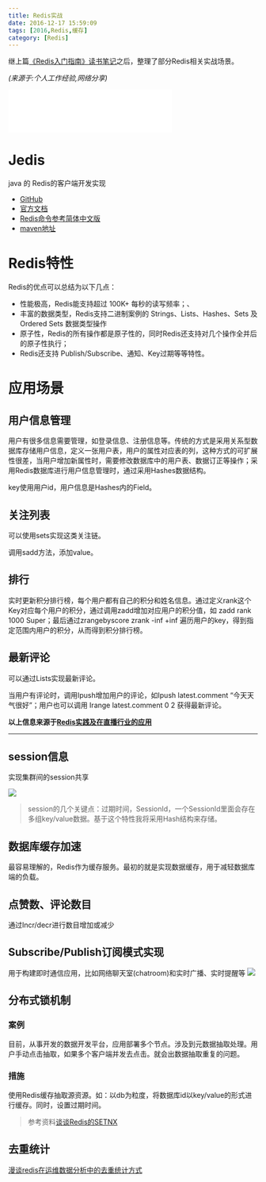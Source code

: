```yaml
---
title: Redis实战
date: 2016-12-17 15:59:09
tags: [2016,Redis,缓存]
category: [Redis]
---
```

继上篇[《Redis入门指南》读书笔记](http://alanzhang.me/2016/11/17/%E3%80%8ARedis%E5%85%A5%E9%97%A8%E6%8C%87%E5%8D%97%E3%80%8B%E8%AF%BB%E4%B9%A6%E7%AC%94%E8%AE%B0/#more)之后，整理了部分Redis相关实战场景。

*(来源于:个人工作经验,网络分享)*

<!--more-->

<iframe frameborder="no" border="0" marginwidth="0" marginheight="0" width=330 height=86 src="//music.163.com/outchain/player?type=2&id=441138551&auto=1&height=66"></iframe>

# Jedis
java 的 Redis的客户端开发实现
+ [GitHub](https://github.com/xetorthio/jedis)
+ [官方文档](http://redis.io/documentation)
+ [Redis命令参考简体中文版](http://redis.readthedocs.io/en/2.4/index.html)
+ [maven地址](http://mvnrepository.com/artifact/redis.clients/jedis)

# Redis特性
Redis的优点可以总结为以下几点：

 + 性能极高，Redis能支持超过 100K+ 每秒的读写频率；、
 + 丰富的数据类型，Redis支持二进制案例的 Strings、Lists、Hashes、Sets 及 Ordered Sets 数据类型操作
+ 原子性，Redis的所有操作都是原子性的，同时Redis还支持对几个操作全并后的原子性执行；
+ Redis还支持 Publish/Subscribe、通知、Key过期等等特性。

# 应用场景
## 用户信息管理
用户有很多信息需要管理，如登录信息、注册信息等。传统的方式是采用关系型数据库存储用户信息，定义一张用户表，用户的属性对应表的列，这种方式的可扩展性很差，当用户增加新属性时，需要修改数据库中的用户表、数据订正等操作；采用Redis数据库进行用户信息管理时，通过采用Hashes数据结构。

key使用用户id，用户信息是Hashes内的Field。

## 关注列表
可以使用sets实现这类关注链。

调用sadd方法，添加value。

## 排行
实时更新积分排行榜，每个用户都有自己的积分和姓名信息。通过定义rank这个Key对应每个用户的积分，通过调用zadd增加对应用户的积分值，如 zadd rank 1000 Super；最后通过zrangebyscore zrank -inf +inf 遍历用户的key，得到指定范围内用户的积分，从而得到积分排行榜。

## 最新评论
可以通过Lists实现最新评论。

当用户有评论时，调用Ipush增加用户的评论，如Ipush latest.comment “今天天气很好”；用户也可以调用 Irange latest.comment 0 2 获得最新评论。

**以上信息来源于[Redis实践及在直播行业的应用](https://yq.aliyun.com/articles/62559?spm=5176.8112568.421684.11.bm4YpN)**

---

## session信息
实现集群间的session共享

![](http://of7369y0i.bkt.clouddn.com//redis/session.png)

> session的几个关键点：过期时间，SessionId，一个SessionId里面会存在多组key/value数据。基于这个特性我将采用Hash结构来存储。


## 数据库缓存加速
最容易理解的，Redis作为缓存服务。最初的就是实现数据缓存，用于减轻数据库端的负载。



## 点赞数、评论数目
通过Incr/decr进行数目增加或减少


## Subscribe/Publish订阅模式实现
用于构建即时通信应用，比如网络聊天室(chatroom)和实时广播、实时提醒等
![](http://of7369y0i.bkt.clouddn.com//redis/SubscribePublish.JPG)


## 分布式锁机制
### 案例
目前，从事开发的数据开发平台，应用部署多个节点。涉及到元数据抽取处理。用户手动点击抽取，如果多个客户端并发去点击。就会出数据抽取重复的问题。
### 措施
使用Redis缓存抽取源资源。如：以db为粒度，将数据库id以key/value的形式进行缓存。同时，设置过期时间。

 > 参考资料[谈谈Redis的SETNX](http://huoding.com/2015/09/14/463?hmsr=toutiao.io&utm_medium=toutiao.io&utm_source=toutiao.io)


## 去重统计
[漫谈redis在运维数据分析中的去重统计方式](https://yq.aliyun.com/articles/57153?from=groupmessage&hmsr=toutiao.io&isappinstalled=0&utm_medium=toutiao.io&utm_source=toutiao.io)
